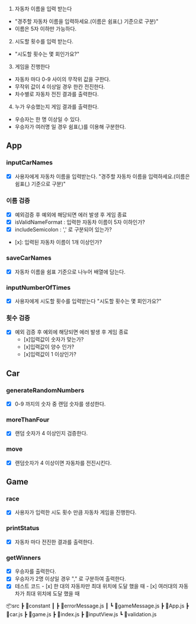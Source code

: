 1. 자동차 이름을 입력 받는다

- "경주할 자동차 이름을 입력하세요.(이름은 쉼표(,) 기준으로 구분)"
- 이름은 5자 이하만 가능하다.

2.  시도할 횟수를 입력 받는다.

- "시도할 횟수는 몇 회인가요?"

3.  게임을 진행한다

- 자동차 마다 0-9 사이의 무작위 값을 구한다.
- 무작위 값이 4 이상일 경우 한칸 전진한다.
- 차수별로 자동차 전진 결과를 출력한다.

4.  누가 우승했는지 게임 결과를 출력한다.

- 우승자는 한 명 이상일 수 있다.
- 우승자가 여러명 일 경우 쉼표(,)를 이용해 구분한다.

## App

### inputCarNames

- [x] 사용자에게 자동차 이름을 입력받는다.
      "경주할 자동차 이름을 입력하세요.(이름은 쉼표(,) 기준으로 구분)"

### 이름 검증

- [x] 예외검증 후 예외에 해당되면 에러 발생 후 게임 종료
- [x] isValidNameFormat : 입력한 자동차 이름이 5자 이하인가?
- [x] includeSemicolon : ',' 로 구분되어 있는가?
- [x]: 입력된 자동차 이름이 1개 이상인가?

### saveCarNames

- [x] 자동차 이름을 쉼표 기준으로 나누어 배열에 담는다.

### inputNumberOfTimes

- [x] 사용자에게 시도할 횟수를 입력받는다
      "시도할 횟수는 몇 회인가요?"

### 횟수 검증

- [x] 예외 검증 후 예외에 해당되면 에러 발생 후 게임 종료
  - [x]입력값이 숫자가 맞는가?
  - [x]입력값이 양수 인가?
  - [x]입력값이 1 이상인가?

## Car

### generateRandomNumbers

- [x] 0-9 까지의 숫자 중 랜덤 숫자를 생성한다.

### moreThanFour

- [x] 랜덤 숫자가 4 이상인지 검증한다.

### move

- [x] 랜덤숫자가 4 이상이면 자동차를 전진시킨다.

## Game

### race

- [x] 사용자가 입력한 시도 횟수 만큼 자동차 게임을 진행한다.

### printStatus

- [x] 자동차 마다 전진한 결과를 출력한다.

### getWinners

- [x] 우승자를 출력한다.
- [x] 우승자가 2명 이상일 경우 "," 로 구분하여 출력한다.
- [x] 테스트 코드 - [x] 한 대의 자동차만 최대 위치에 도달 했을 때 - [x] 여러대의 자동차가 최대 위치에 도달 했을 때

📦src
┣ 📂constant
┃ ┣ 📜errorMessage.js
┃ ┗ 📜gameMessage.js
┣ 📜App.js
┣ 📜car.js
┣ 📜game.js
┣ 📜index.js
┣ 📜inputView.js
┗ 📜validation.js
